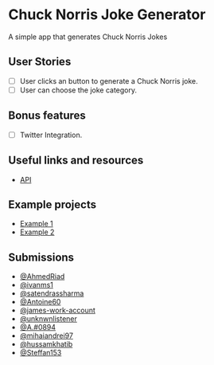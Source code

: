 # Chuck Norris Joke Generator

A simple app that generates Chuck Norris Jokes

## User Stories

-   [ ] User clicks an button to generate a Chuck Norris joke.
-   [ ] User can choose the joke category.

## Bonus features

-   [ ] Twitter Integration.

## Useful links and resources

-   [API](https://api.chucknorris.io/)

## Example projects
- [Example 1](http://chucknorris.philipandes.com/)
- [Example 2](https://mazipan.github.io/chucknorris/#/)

## Submissions
- [@AhmedRiad](https://ahmed3.netlify.com/)
- [@ivanms1](https://chuck-norris-jokes.ivanms1.now.sh/)
- [@satendrassharma](https://chuck-norris-joke.netlify.com/)
- [@Antoine60](https://french-chuck-norris.netlify.app/)
- [@james-work-account](https://chuck-norris-jokes-are-not-that-funny.netlify.app/)
- [@unknwnlistener](https://jovial-mirzakhani-aa36c7.netlify.app/)
- [@A.#0894](https://norrrisjoke.netlify.app/)
- [@mihaiandrei97](https://jokes-on-you.netlify.app/)
- [@hussamkhatib](https://chuck-norris-has-jokes.netlify.app/)
- [@Steffan153](https://chuck-norrisjoke.netlify.app/)
